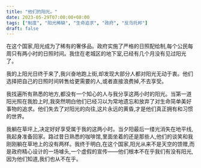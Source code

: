```yaml
---
title: "他们的阳光。"
date: 2023-05-29T07:00:00+08:00
tags: ["制度", "阳光稀缺", "生命追求", "政府", "反乌托邦"]
draft: false
---
```


在这个国家,阳光成为了稀有的奢侈品。政府实施了严格的日照配给制,每个公民每周只有两小时的日照时间。我住在老城区的地下室,已经有几个月没有见过阳光了。

我的上阳光日终于来了,我兴奋地跑上街,却发现大部分人都对阳光无动于衷。他们选择把自己的日照时间转售给更需要的人,或者直接浪费掉,不去享受。

我找遍所有熟悉的地方,都没有一个知心的人与我分享这两小时的阳光。当第一道阳光照在我脸上时,我突然明白他们已经习以为常地遗忘和放弃了对生命简单美好事物的追求。他们失去了对阳光的向往,这片永远的黄昏,才是他们真正拥有和习惯的世界。

我躺在草坪上,决定好好享受属于我的这两小时。当夕阳最后一缕光消失在地平线,我起身准备回家。路过昔日熟悉的咖啡馆,里面坐着的还是那些人,他们的谈笑和我刚刚躺在草地上的没有两样。我终于明白,在这个国家,阳光从来不是天空的馈赠,而是政府精心设计的一场噱头,一个虚假的宣传——他们根本不在乎我们有没有阳光,因为他们知道,我们也从不在乎。